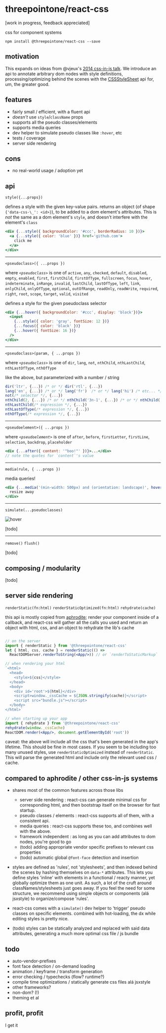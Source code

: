 # threepointone/react-css

[work in progress, feedback appreciated]

css for component systems

`npm install @threepointone/react-css --save`

motivation
---

This expands on ideas from @vjeux's [2014 css-in-js talk](https://speakerdeck.com/vjeux/react-css-in-js).
We introduce an api to annotate arbitrary dom nodes with style definitions, processing/optimizing behind the scenes
with the [CSSStyleSheet](https://developer.mozilla.org/en-US/docs/Web/API/CSSStyleSheet)
api for, um, the greater good.

features
---

- fairly small / efficient, with a fluent api
- _doesn't_ use `style`/`className` props
- supports all the pseudo classes/elements
- supports media queries
- dev helper to simulate pseudo classes like `:hover`, etc
- tests / coverage
- server side rendering

cons
---

- no real-world usage / adoption yet

api
---

`style({...props})`

defines a style with the given key-value pairs. returns an object (of shape `{'data-css-\_': <id>}`),
to be added to a dom element's attributes. This is *not* the same as a dom element's `style`,
and doesn't interfere with the element's `class`

```jsx
<div {...style({ backgroundColor: '#ccc', borderRadius: 10 })}>
  <a {...style({ color: 'blue' })} href='github.com'>
    click me
  </a>
</div>
```

---

`<pseudoclass>({ ...props })`

where _`<pseudoclass>`_ is one of `active`, `any`, `checked`, `default`, `disabled`,
`empty`, `enabled`, `first`, `firstChild`, `firstOfType`, `fullscreen`,
`focus`, `hover`, `indeterminate`, `inRange`, `invalid`, `lastChild`,
`lastOfType`, `left`, `link`, `onlyChild`, `onlyOfType`, `optional`,
`outOfRange`, `readOnly`, `readWrite`, `required`, `right`, `root`, `scope`,
`target`, `valid`, `visited`

defines a style for the given pseudoclass selector

```jsx
<div {...hover({ backgroundColor: '#ccc', display: 'block'})}>
  <input
    {...style({ color: 'gray', fontSize: 12 })}
    {...focus({ color: 'black' })}
    {...hover({ fontSize: 16 })}
  />
</div>
```

---

`<pseudoclass>(param, { ...props })`

where _`<pseudoclass>`_ is one of `dir`, `lang`, `not`, `nthChild`, `nthLastChild`,
`nthLastOfType`, `nthOfType`

like the above, but parameterized with a number / string

```jsx
dir('ltr', {...}) /* or */ dir('rtl', {...})
lang('en', {...}) /* or */ lang('fr')  /* or */ lang('hi') /* etc... */
not(/* selector */, {...})
nthChild(2, {...}) /* or */ nthChild('3n-1', {...}) /* or */ nthChild('even', {...}) /* etc... */
nthLastChild(/* expression */, {...})
nthLastOfType(/* expression */, {...})
nthOfType(/* expression */, {...})
```

---

`<pseudoelement>({ ...props })`

where _`<pseudoelement>`_ is one of `after`, `before`, `firstLetter`, `firstLine`, `selection`,
`backdrop`, `placeholder`

```jsx
<div {...after({ content: '"boo!"' })}>...</div>
// note the quotes for `content`'s value
```

---

`media(rule, { ...props })`

media queries!

```jsx
<div {...media('(min-width: 500px) and (orientation: landscape)', hover({ color: 'red' }))}>
  resize away
</div>
```

---

`simulate(...pseudoclasses)`

![hover](http://i.imgur.com/mW7J8kg.gifv)

[todo]

---

`remove()`
`flush()`

[todo]

composing / modularity
---

[todo]

server side rendering
---

`renderStatic(fn:html)`
`renderStaticOptimized(fn:html)`
`rehydrate(cache)`

this api is mostly copied from [aphrodite](https://github.com/Khan/aphrodite);
render your component inside of a callback, and react-css will gather all
the calls you used and return an object with html, css, and an object
to rehydrate the lib's cache

```jsx

// on the server
import { renderStatic } from '@threepointone/react-css'
let { html, css, cache } = renderStatic(() =>
  ReactDOMServer.renderToString(<App/>)) // or `renderToStaticMarkup`

// when rendering your html
`<html>
  <head>
    <style>${css}</style>
  </head>
  <body>
    <div id='root'>${html}</div>
    <script>window._cssCache = ${JSON.stringify(cache)}</script>
    <script src="bundle.js"></script>
  </body>
</html>`

// when starting up your app
import { rehydrate } from '@threepointone/react-css'
rehydrate(window._cssCache)
ReactDOM.render(<App/>, document.getElementById('root'))

```

caveat: the above will include all the css that's been generated in the app's lifetime.
This should be fine in most cases. If you seem to be including too many unused styles,
use `renderStaticOptimized` instead of `renderStatic`. This will parse the generated
html and include only the relevant used css / cache.

compared to aphrodite / other css-in-js systems
---
- shares most of the common features across those libs
  - server side rendering : react-css can generate minimal css for corresponding html, and
  then bootstrap itself on the browser for fast startup.
  - pseudo classes / elements : react-css supports all of them, with a consistent api.
  - media queries : react-css supports these too, and combines well with the above.
  - framework independent : as long as you can add attributes to dom nodes, you're good to go
  - (todo) adding appropriate vendor specific prefixes to relevant css properties
  - (todo) automatic global `@font-face` detection and insertion

- styles are defined as 'rules', not 'stylesheets', and then indexed behind the scenes by
  hashing themselves on `data-*` attributes. This lets you define styles 'inline' with elements
  in a functional / reacty manner, yet globally optimize them as one unit. As such, a lot of the cruft around
  classNames/stylesheets just goes away. If you feel the need for some structure,
  we recommend using simple objects or components (alá jsxstyle) to organize/compose 'rules'.  

- react-css comes with a `simulate()` dev helper to 'trigger' pseudo classes on
specific elements. combined with hot-loading, the dx while editing styles is pretty nice.

- (todo) styles can be statically analyzed and replaced with said data attributes,
  generating a much more optimal css file / js bundle


todo
---

- auto-vendor-prefixes
- font face detection / on-demand loading
- animation / keyframe / transform generation
- error checking / typechecks (flow? runtime?)
- compile time optimizations / statically generate css files alá jsxstyle
- other frameworks?
- non-dom? (!)
- theming et al


profit, profit
---

I get it
